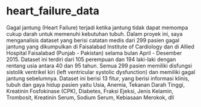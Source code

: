 # heart_failure_data

Gagal jantung (Heart Failure) terjadi ketika jantung tidak dapat memompa cukup darah untuk memenuhi kebutuhan tubuh.
Dalam proyek ini, saya menganalisis dataset yang berisi catatan medis dari 299 pasien gagal jantung yang dikumpulkan di Faisalabad Institute of Cardiology
dan di Allied Hospital Faisalabad (Punjab - Pakistan)
selama bulan April - Desember 2015.
Dataset ini terdiri dari 105 perempuan dan 194 laki-laki dengan rentang usia antara 40 dan 95 tahun.
Semua 299 pasien memiliki disfungsi sistolik ventrikel kiri (left ventricular systolic dysfunction) dan memiliki gagal jantung sebelumnya.
Dataset ini berisi 13 fitur, yang berisi informasi klinis, tubuh dan gaya hidup pasien
yaitu Usia, Anemia, Tekanan Darah Tinggi, Kreatinin Fosfokinase (CPK), Diabetes, Fraksi Ejeksi,
Jenis Kelamin, Trombosit, Kreatinin Serum, Sodium Serum, Kebiasaan Merokok, dll 

